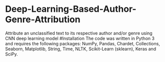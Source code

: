 # Deep-Learning-Based-Author-Genre-Attribution
Attribute an unclassified text to its respective author and/or genre using CNN deep learning model
#Installation
The code was written in Python 3 and requires the following packages: NumPy, Pandas, Chardet, Collections, Seaborn, Matplotlib, String, Time, NLTK, Scikit-Learn (sklearn), Keras and SciPy.
